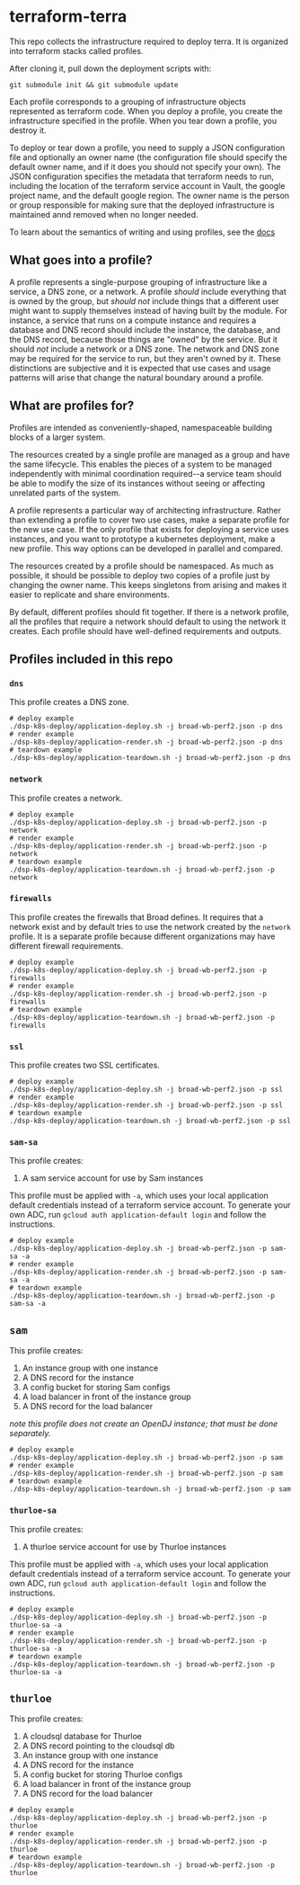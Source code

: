 # terraform-terra

This repo collects the infrastructure required to deploy terra.
It is organized into terraform stacks called profiles.

After cloning it, pull down the deployment scripts with:

```
git submodule init && git submodule update
```

Each profile corresponds to a grouping of infrastructure objects represented
as terraform code. When you deploy a profile, you create the infrastructure
specified in the profile. When you tear down a profile, you destroy it.

To deploy or tear down a profile, you need to supply a JSON configuration
file and optionally an owner name (the configuration file should specify the default owner name,
and if it does you should not specify your own). The JSON configuration specifies the metadata that
terraform needs to run, including the location of the terraform service
account in Vault, the google project name, and the default google region. The
owner name is the person or group responsible for making sure that the
deployed infrastructure is maintained annd removed when no longer needed.

To learn about the semantics of writing and using profiles, see the [docs](https://github.com/broadinstitute/dsp-k8s-deploy)

## What goes into a profile?

A profile represents a single-purpose grouping of infrastructure like a service,
a DNS zone, or a network. A profile _should_ include everything that is owned by 
the group, but _should not_ include things that a different user might want to
supply themselves instead of having built by the module. For instance, a service that
runs on a compute instance and requires a database and DNS record should include
the instance, the database, and the DNS record, because those things are "owned"
by the service. But it should _not_ include a network or a DNS zone. The network and
DNS zone may be required for the service to run, but they aren't owned by it. These
distinctions are subjective and it is expected that use cases and usage patterns will
arise that change the natural boundary around a profile.

## What are profiles for?

Profiles are intended as conveniently-shaped, namespaceable building blocks
of a larger system. 

The resources created by a single profile are managed as a group and have
the same lifecycle. This enables the pieces of a system to be managed
independently with minimal coordination required--a service team should be able
to modify the size of its instances without seeing or affecting unrelated parts
of the system.

A profile represents a particular way of architecting infrastructure.  Rather than
extending a profile to cover two use cases, make a separate profile for the new
use case. If the only profile that exists for deploying a service uses instances,
and you want to prototype a kubernetes deployment, make a new profile. This way
options can be developed in parallel and compared.

The resources created by a profile should be namespaced. As much as possible,
it should be possible to deploy two copies of a profile just by changing the owner name.
This keeps singletons from arising and makes it easier to replicate and share
environments.

By default, different profiles should fit together. If there is a network
profile, all the profiles that require a network should default to using the
network it creates. Each profile should have well-defined requirements and outputs.

## Profiles included in this repo

### `dns`

This profile creates a DNS zone.

```
# deploy example
./dsp-k8s-deploy/application-deploy.sh -j broad-wb-perf2.json -p dns
# render example
./dsp-k8s-deploy/application-render.sh -j broad-wb-perf2.json -p dns
# teardown example
./dsp-k8s-deploy/application-teardown.sh -j broad-wb-perf2.json -p dns
```

### `network`

This profile creates a network.

```
# deploy example
./dsp-k8s-deploy/application-deploy.sh -j broad-wb-perf2.json -p network
# render example
./dsp-k8s-deploy/application-render.sh -j broad-wb-perf2.json -p network
# teardown example
./dsp-k8s-deploy/application-teardown.sh -j broad-wb-perf2.json -p network
```

### `firewalls`

This profile creates the firewalls that Broad defines. It requires that a network exist
and by  default tries to use the network created by the `network` profile. It is a separate
profile because different organizations may have different firewall requirements.

```
# deploy example
./dsp-k8s-deploy/application-deploy.sh -j broad-wb-perf2.json -p firewalls
# render example
./dsp-k8s-deploy/application-render.sh -j broad-wb-perf2.json -p firewalls
# teardown example
./dsp-k8s-deploy/application-teardown.sh -j broad-wb-perf2.json -p firewalls
```

### `ssl`

This profile creates two SSL certificates.

```
# deploy example
./dsp-k8s-deploy/application-deploy.sh -j broad-wb-perf2.json -p ssl
# render example
./dsp-k8s-deploy/application-render.sh -j broad-wb-perf2.json -p ssl
# teardown example
./dsp-k8s-deploy/application-teardown.sh -j broad-wb-perf2.json -p ssl
```
### `sam-sa`

This profile creates:

1. A sam service account for use by Sam instances

This profile must be applied with `-a`, which uses your local application default
credentials instead of a terraform service account. To generate your own ADC, run
`gcloud auth application-default login` and follow the instructions.

```
# deploy example
./dsp-k8s-deploy/application-deploy.sh -j broad-wb-perf2.json -p sam-sa -a
# render example
./dsp-k8s-deploy/application-render.sh -j broad-wb-perf2.json -p sam-sa -a
# teardown example
./dsp-k8s-deploy/application-teardown.sh -j broad-wb-perf2.json -p sam-sa -a
```


## `sam`

This profile creates:

1. An instance group with one instance
2. A DNS record for the instance
3. A config bucket for storing Sam configs
4. A load balancer in front of the instance group
5. A DNS record for the load balancer

_note this profile does not create an OpenDJ instance;
that must be done separately._

```
# deploy example
./dsp-k8s-deploy/application-deploy.sh -j broad-wb-perf2.json -p sam
# render example
./dsp-k8s-deploy/application-render.sh -j broad-wb-perf2.json -p sam
# teardown example
./dsp-k8s-deploy/application-teardown.sh -j broad-wb-perf2.json -p sam
```

### `thurloe-sa`

This profile creates:

1. A thurloe service account for use by Thurloe instances

This profile must be applied with `-a`, which uses your local application default
credentials instead of a terraform service account. To generate your own ADC, run
`gcloud auth application-default login` and follow the instructions.

```
# deploy example
./dsp-k8s-deploy/application-deploy.sh -j broad-wb-perf2.json -p thurloe-sa -a
# render example
./dsp-k8s-deploy/application-render.sh -j broad-wb-perf2.json -p thurloe-sa -a
# teardown example
./dsp-k8s-deploy/application-teardown.sh -j broad-wb-perf2.json -p thurloe-sa -a
```

## `thurloe`

This profile creates:

1. A cloudsql database for Thurloe
2. A DNS record pointing to the cloudsql db
3. An instance group with one instance
4. A DNS record for the instance
5. A config bucket for storing Thurloe configs
6. A load balancer in front of the instance group
7. A DNS record for the load balancer

```
# deploy example
./dsp-k8s-deploy/application-deploy.sh -j broad-wb-perf2.json -p thurloe
# render example
./dsp-k8s-deploy/application-render.sh -j broad-wb-perf2.json -p thurloe
# teardown example
./dsp-k8s-deploy/application-teardown.sh -j broad-wb-perf2.json -p thurloe
```
